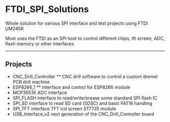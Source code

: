 # FTDI_SPI_Solutions
Whole solution for various SPI interface and test projects using FTDI UM245R

Most uses the FTDI as an SPI host to control different chips, tft screen, ADC, flash memory or other interfaces

---
## Projects
* CNC_Drill_Controller
** CNC drill software to control a custom dremel PCB drill machine
* ESP8266_1
** Interface and control for ESP8266 module
* MCP3553E ADC interface
* SPI_FLASH interface to read/write/erease some standard SPI flash IC
* SPI_SD interface to read SD card (SDSC) and basic FAT16 handling
* SPI_TFT interface TFT lcd screen ST7735 module
* USB_Interface_v2 next generation of the CNC_Drill_Controller board

